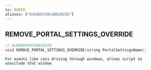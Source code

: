 ```yaml
---
ns: AUDIO
aliases: ["0xb4bbfd9cd8b3922b"]
---
```

## REMOVE_PORTAL_SETTINGS_OVERRIDE

```c
// 0xB4BBFD9CD8B3922B
void REMOVE_PORTAL_SETTINGS_OVERRIDE(string PortalSettingsName);
```

```
For events like cars driving through windows, allows script to unocclude that window
```
